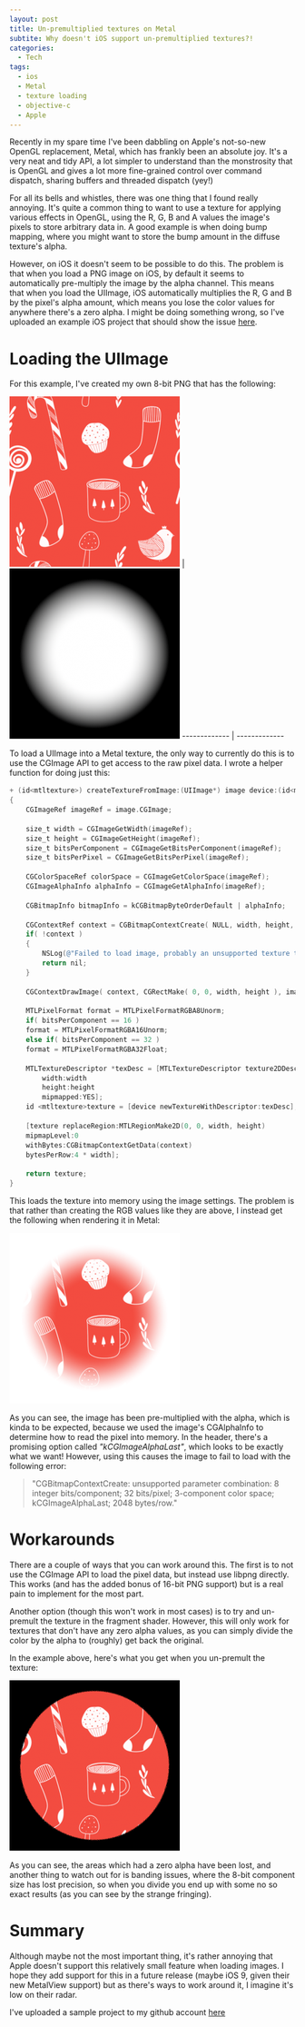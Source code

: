 ```yaml
---
layout: post
title: Un-premultiplied textures on Metal
subtite: Why doesn't iOS support un-premultiplied textures?!
categories:
  - Tech
tags:
  - ios
  - Metal
  - texture loading
  - objective-c
  - Apple
---
```


Recently in my spare time I've been dabbling on Apple's not-so-new OpenGL
replacement, Metal, which has frankly been an absolute joy. It's a very neat and
tidy API, a lot simpler to understand than the monstrosity that is OpenGL and
gives a lot more fine-grained control over command dispatch, sharing buffers and
threaded dispatch (yey!)

For all its bells and whistles, there was one thing that I found really
annoying. It's quite a common thing to want to use a texture for applying
various effects in OpenGL, using the R, G, B and A values the image's pixels to
store arbitrary data in. A good example is when doing bump mapping, where you
might want to store the bump amount in the diffuse texture's alpha.

However, on iOS it doesn't seem to be possible to do this. The problem is that
when you load a PNG image on iOS, by default it seems to automatically
pre-multiply the image by the alpha channel. This means that when you load the
UIImage, iOS automatically multiplies the R, G and B by the pixel's alpha
amount, which means you lose the color values for anywhere there's a zero alpha.
I might be doing something wrong, so I've uploaded an example iOS project that
should show the issue [here](https://github.com/tomwardio/MetalPremultTexture).

<!--more-->

# Loading the UIImage

For this example, I've created my own 8-bit PNG that has the following:

[![RGB](/uploads/posts/un-premultiplied-textures-on-metal/texture-small.png)](/uploads/posts/un-premultiplied-textures-on-metal/texture.png)
|
[![Alpha](/uploads/posts/un-premultiplied-textures-on-metal/alpha-small.png)](/uploads/posts/un-premultiplied-textures-on-metal/alpha.png)
\------------- | -------------

To load a UIImage into a Metal texture, the only way to currently do this is to
use the CGImage API to get access to the raw pixel data. I wrote a helper
function for doing just this:

```objective-c
+ (id<mtltexture>) createTextureFromImage:(UIImage*) image device:(id<mtldevice>) device
{
    CGImageRef imageRef = image.CGImage;

    size_t width = CGImageGetWidth(imageRef);
    size_t height = CGImageGetHeight(imageRef);
    size_t bitsPerComponent = CGImageGetBitsPerComponent(imageRef);
    size_t bitsPerPixel = CGImageGetBitsPerPixel(imageRef);

    CGColorSpaceRef colorSpace = CGImageGetColorSpace(imageRef);
    CGImageAlphaInfo alphaInfo = CGImageGetAlphaInfo(imageRef);

    CGBitmapInfo bitmapInfo = kCGBitmapByteOrderDefault | alphaInfo;

    CGContextRef context = CGBitmapContextCreate( NULL, width, height, bitsPerComponent, (bitsPerPixel / 8) * width, colorSpace, bitmapInfo);
    if( !context )
    {
        NSLog(@"Failed to load image, probably an unsupported texture type");
        return nil;
    }

    CGContextDrawImage( context, CGRectMake( 0, 0, width, height ), image.CGImage );

    MTLPixelFormat format = MTLPixelFormatRGBA8Unorm;
    if( bitsPerComponent == 16 )
    format = MTLPixelFormatRGBA16Unorm;
    else if( bitsPerComponent == 32 )
    format = MTLPixelFormatRGBA32Float;

    MTLTextureDescriptor *texDesc = [MTLTextureDescriptor texture2DDescriptorWithPixelFormat:format
        width:width
        height:height
        mipmapped:YES];
    id <mtltexture>texture = [device newTextureWithDescriptor:texDesc];

    [texture replaceRegion:MTLRegionMake2D(0, 0, width, height)
    mipmapLevel:0
    withBytes:CGBitmapContextGetData(context)
    bytesPerRow:4 * width];

    return texture;
}
```

This loads the texture into memory using the image settings. The problem is that
rather than creating the RGB values like they are above, I instead get the
following when rendering it in Metal:

[![Rendered texture](/uploads/posts/un-premultiplied-textures-on-metal/result-small.png)](/uploads/posts/un-premultiplied-textures-on-metal/result.png)

As you can see, the image has been pre-multiplied with the alpha, which is kinda
to be expected, because we used the image's CGAlphaInfo to determine how to read
the pixel into memory. In the header, there's a promising option called
_"kCGImageAlphaLast"_, which looks to be exactly what we want! However, using
this causes the image to fail to load with the following error:

> "CGBitmapContextCreate: unsupported parameter combination: 8 integer
> bits/component; 32 bits/pixel; 3-component color space; kCGImageAlphaLast;
> 2048 bytes/row."

# Workarounds

There are a couple of ways that you can work around this. The first is to not
use the CGImage API to load the pixel data, but instead use libpng directly.
This works (and has the added bonus of 16-bit PNG support) but is a real pain to
implement for the most part.

Another option (though this won't work in most cases) is to try and un-premult
the texture in the fragment shader. However, this will only work for textures
that don't have any zero alpha values, as you can simply divide the color by the
alpha to (roughly) get back the original.

In the example above, here's what you get when you un-premult the texture:

[![RGB / A](/uploads/posts/un-premultiplied-textures-on-metal/unpremult-small.png)](/uploads/posts/un-premultiplied-textures-on-metal/unpremult.png)

As you can see, the areas which had a zero alpha have been lost, and another
thing to watch out for is banding issues, where the 8-bit component size has
lost precision, so when you divide you end up with some no so exact results (as
you can see by the strange fringing).

# Summary

Although maybe not the most important thing, it's rather annoying that Apple
doesn't support this relatively small feature when loading images. I hope they
add support for this in a future release (maybe iOS 9, given their new MetalView
support) but as there's ways to work around it, I imagine it's low on their
radar.

I've uploaded a sample project to my github account
[here](https://github.com/tomwardio/MetalPremultTexture)
